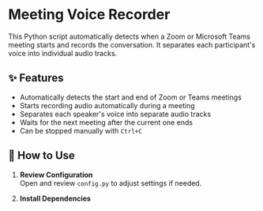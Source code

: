 # Meeting Voice Recorder

This Python script automatically detects when a Zoom or Microsoft Teams meeting starts and records the conversation. It separates each participant's voice into individual audio tracks.

## ✨ Features

- Automatically detects the start and end of Zoom or Teams meetings  
- Starts recording audio automatically during a meeting  
- Separates each speaker's voice into separate audio tracks  
- Waits for the next meeting after the current one ends  
- Can be stopped manually with `Ctrl+C`  

## 🚀 How to Use

1. **Review Configuration**  
   Open and review `config.py` to adjust settings if needed.

2. **Install Dependencies**  
